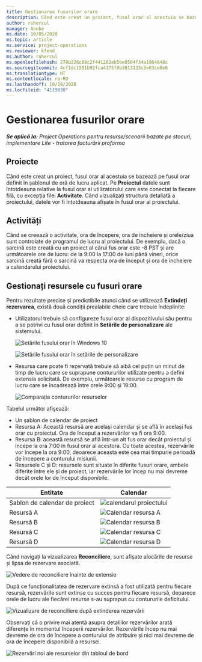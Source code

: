```yaml
---
title: Gestionarea fusurilor orare
description: Când este creat un proiect, fusul orar al acestuia se bazează pe fusul orar definit în șablonul de oră de lucru aplicat.
author: ruhercul
manager: Annbe
ms.date: 10/05/2020
ms.topic: article
ms.service: project-operations
ms.reviewer: kfend
ms.author: ruhercul
ms.openlocfilehash: 278b226c88c2f441262eb5be0504f34a1964848c
ms.sourcegitcommit: 4cf1dc1561b92fca4175f0b3813133c5e63ce8e6
ms.translationtype: HT
ms.contentlocale: ro-RO
ms.lasthandoff: 10/28/2020
ms.locfileid: "4119838"
---
```

# <a name="manage-time-zones"></a>Gestionarea fusurilor orare

_**Se aplică la:** Project Operations pentru resurse/scenarii bazate pe stocuri, implementare Lite - tratarea facturării proforma_


## <a name="projects"></a>Proiecte

Când este creat un proiect, fusul orar al acestuia se bazează pe fusul orar definit în șablonul de oră de lucru aplicat. Pe **Proiectul** datele sunt întotdeauna relative la fusul orar al utilizatorului care este conectat la fiecare filă, cu excepția filei **Activitate**. Când vizualizați structura detaliată a proiectului, datele vor fi întotdeauna afișate în fusul orar al proiectului.

## <a name="tasks"></a>Activități

Când se creează o activitate, ora de începere, ora de încheiere și orele/ziua sunt controlate de programul de lucru al proiectului. De exemplu, dacă o sarcină este creată cu un proiect al cărui fus orar este -8 PST și are următoarele ore de lucru: de la 9:00 la 17:00 de luni până vineri, orice sarcină creată fără o sarcină va respecta ora de început și ora de încheiere a calendarului proiectului.

## <a name="manage-resources-with-time-zones"></a>Gestionați resursele cu fusuri orare

Pentru rezultate precise și predictibile atunci când se utilizează **Extindeți rezervarea**, există două condiții prealabile cheie care trebuie îndeplinite:  

- Utilizatorul trebuie să configureze fusul orar al dispozitivului său pentru a se potrivi cu fusul orar definit în **Setările de personalizare** ale sistemului.
 
  ![Setările fusului orar în Windows 10](media/reconcile-assignments-03.png)

  ![Setările fusului orar în setările de personalizare](media/reconcile-assignments-04.png)
 
- Resursa care poate fi rezervată trebuie să aibă cel puțin un minut de timp de lucru care se suprapune contururilor utilizate pentru a defini extensia solicitată. De exemplu, următoarele resurse cu program de lucru care se încadrează între orele 9:00 și 19:00. 

  ![Comparația contururilor resurselor](media/reconcile-assignments-05.png)

Tabelul următor afișează:

- Un șablon de calendar de proiect
- Resursa A: Această resursă are același calendar și se află în același fus orar cu proiectul. Ora de început a rezervărilor va fi ora 9:00.
- Resursa B: această resursă se află într-un alt fus orar decât proiectul și începe la ora 7:00 în fusul orar al acestora. Cu toate acestea, rezervările vor începe la ora 9:00, deoarece aceasta este cea mai timpurie perioadă de începere a conturului misiunii.
- Resursele C și D: resursele sunt situate în diferite fusuri orare, ambele diferite între ele și de proiect, iar rezervările lor încep nu mai devreme decât orele lor de început disponibile.

|Entitate  |Calendar  |
|-|-|
|Șablon de calendar de proiect   | ![calendarul proiectului](media/reconcile-assignments-06.png) |
|Resursă A  | ![Calendar resursa A](media/reconcile-assignments-06.png) |
|Resursă B  |  ![Calendar resursa B](media/reconcile-assignments-07.png) |
|Resursă C  |  ![Calendar resursa C](media/reconcile-assignments-08.png) |
|Resursă D  | ![Calendar resursa D](media/reconcile-assignments-09.png)  |
 
Când navigați la vizualizarea **Reconciliere**, sunt afișate alocările de resurse și lipsa de rezervare asociată.

![Vedere de reconciliere înainte de extensie](media/reconcile-assignments-10.png)

După ce funcționalitatea de rezervare extinsă a fost utilizată pentru fiecare resursă, rezervările sunt extinse cu succes pentru fiecare resursă, deoarece orele de lucru ale fiecărei resurse s-au suprapus cu contururile deficitului.

![Vizualizare de reconciliere după extinderea rezervării](media/reconcile-assignments-11.png) 

Observați că o privire mai atentă asupra detaliilor rezervărilor arată diferențe în momentul începerii rezervărilor. Rezervările încep nu mai devreme de ora de începere a conturului de atribuire și nici mai devreme de ora de începere disponibilă a resursei.

![Rezervări noi ale resurselor din tabloul de bord](media/reconcile-assignments-12.png)
